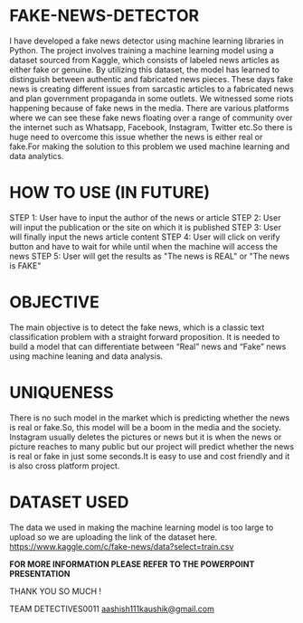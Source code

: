 # FAKE-NEWS-DETECTOR
I have developed a fake news detector using machine learning libraries in Python. The project involves training a machine learning model using a dataset sourced from Kaggle, which consists of labeled news articles as either fake or genuine. By utilizing this dataset, the model has learned to distinguish between authentic and fabricated news pieces.
These days fake news is creating different issues from sarcastic articles to a fabricated news and plan government propaganda in some outlets. We witnessed some riots happening because of fake news in the media. There are various platforms where we can see these fake news floating over a range of community over the internet such as Whatsapp, Facebook, Instagram, Twitter etc.So there is huge need to overcome this issue whether the news is either real or fake.For making the solution to this problem we used machine learning and data analytics.

# HOW TO USE (IN FUTURE)
STEP 1:
User have to input the author of the news or article
STEP 2:
User will input the publication or the site on which it is published
STEP 3:
User will finally input the news article content 
STEP 4:
User will click on verify button and have to wait for while until when the machine will access the news
STEP 5:
User will get the results as "The news is REAL" or "The news is FAKE"

# OBJECTIVE
The main objective is to detect the fake news, which is a classic text classification problem with a straight forward proposition. It is needed to build a model that can differentiate between “Real” news and “Fake” news using machine leaning and data analysis.

# UNIQUENESS 
There is no such model in the market which is predicting whether the news is real or fake.So, this model will be a boom in the media and the society. Instagram usually deletes the pictures or news but it is when the news or picture reaches to many public but our project will predict whether the news is real or fake in just some seconds.It is easy to use and cost friendly and it is also cross platform project.

# DATASET USED 
The data we used in making the machine learning model is too large to upload so we are uploading the link of the dataset here.
https://www.kaggle.com/c/fake-news/data?select=train.csv

**FOR MORE INFORMATION PLEASE REFER TO THE POWERPOINT PRESENTATION**

THANK YOU SO MUCH !

TEAM DETECTIVES0011
aashish111kaushik@gmail.com


